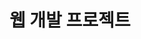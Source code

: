 ---
title: 웹 개발 프로젝트

# Listing view
view: community/custom_card2

# Optional header image (relative to `assets/media/` folder).
banner:
  caption: ''
  image: 'project.png'
---